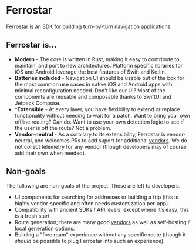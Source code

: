 # Ferrostar

Ferrostar is an SDK for building turn-by-turn navigation applications.

## Ferrostar is...

* **Modern** - The core is written in Rust, making it easy to contribute to, maintain, and port to new architectures.
  Platform specific libraries for iOS and Android leverage the best features of Swift and Kotlin.
* **Batteries included** - Navigation UI should be usable out of the box for the most common use cases
  in native iOS and Android apps with minimal reconfiguration needed.
  Don't like our UI? Most of the components are reusable and composable thanks to SwiftUI and Jetpack Compose.
* ***Extensible** - At every layer, you have flexibility to extend or replace functionality without needing to wait for a patch.
  Want to bring your own offline routing?
  Can do.
  Want to use your own detection logic to see if the user is off the route?
  Not a problem.
* **Vendor-neutral** - As a corollary to its extensibility, Ferrostar is vendor-neutral,
  and welcomes PRs to add suport for additional [vendors](./vendors.md).
  We do not collect telemetry for any vendor (though developers may of course add their own when needed).

## Non-goals

The following are non-goals of the project. These are left to developers.

- UI components for searching for addresses or building a trip (this is highly vendor-specific and often needs customization per-app).
- Compatibility with ancient SDKs / API levels, except where it’s easy; this is a fresh start.
- Route generation; there are many good [vendors](./vendors.md) as well as self-hosting / local generation options.
- Building a "free roam" experience without any specific route (though it *should* be possible to plug Ferrostar into such an experience).
